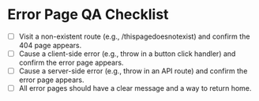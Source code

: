 # Error Page QA Checklist

- [ ] Visit a non-existent route (e.g., /thispagedoesnotexist) and confirm the 404 page appears.
- [ ] Cause a client-side error (e.g., throw in a button click handler) and confirm the error page appears.
- [ ] Cause a server-side error (e.g., throw in an API route) and confirm the error page appears.
- [ ] All error pages should have a clear message and a way to return home. 